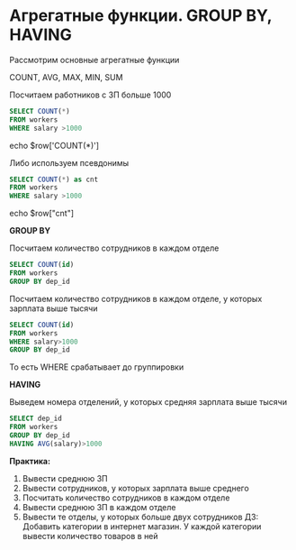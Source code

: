 # Агрегатные функции. GROUP BY, HAVING


Рассмотрим основные агрегатные функции

COUNT, AVG, MAX, MIN, SUM

Посчитаем работников с ЗП больше 1000

```sql
SELECT COUNT(*) 
FROM workers
WHERE salary >1000
```

echo $row['COUNT(*)']

Либо используем псевдонимы

```sql
SELECT COUNT(*) as cnt
FROM workers
WHERE salary >1000
```


echo $row["cnt"]


**GROUP BY**

Посчитаем количество сотрудников в каждом отделе

```sql
SELECT COUNT(id)
FROM workers
GROUP BY dep_id
```
Посчитаем количество сотрудников в каждом отделе, у которых зарплата выше тысячи

```sql
SELECT COUNT(id)
FROM workers
WHERE salary>1000
GROUP BY dep_id
```

То есть WHERE срабатывает до группировки

**HAVING**

Выведем номера отделений, у которых средняя зарплата выше тысячи

```sql
SELECT dep_id
FROM workers
GROUP BY dep_id
HAVING AVG(salary)>1000
```

**Практика:**

1.	Вывести среднюю ЗП
2.	Вывести сотрудников, у которых зарплата выше среднего
3.	Посчитать количество сотрудников в каждом отделе
4.	Вывести среднюю ЗП в каждом отделе
5.	Вывести те отделы, у которых больше двух сотрудников
ДЗ: Добавить категории в интернет магазин. У каждой категории вывести количество товаров в ней
